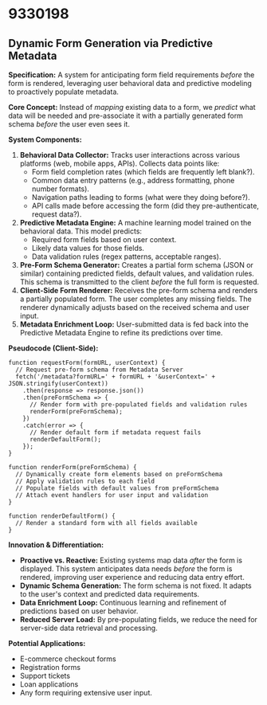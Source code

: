 # 9330198

## Dynamic Form Generation via Predictive Metadata

**Specification:** A system for anticipating form field requirements *before* the form is rendered, leveraging user behavioral data and predictive modeling to proactively populate metadata.

**Core Concept:** Instead of *mapping* existing data to a form, we *predict* what data will be needed and pre-associate it with a partially generated form schema *before* the user even sees it.

**System Components:**

1.  **Behavioral Data Collector:** Tracks user interactions across various platforms (web, mobile apps, APIs). Collects data points like:
    *   Form field completion rates (which fields are frequently left blank?).
    *   Common data entry patterns (e.g., address formatting, phone number formats).
    *   Navigation paths leading to forms (what were they doing before?).
    *   API calls made before accessing the form (did they pre-authenticate, request data?).
2.  **Predictive Metadata Engine:** A machine learning model trained on the behavioral data. This model predicts:
    *   Required form fields based on user context.
    *   Likely data values for those fields.
    *   Data validation rules (regex patterns, acceptable ranges).
3.  **Pre-Form Schema Generator:** Creates a partial form schema (JSON or similar) containing predicted fields, default values, and validation rules. This schema is transmitted to the client *before* the full form is requested.
4.  **Client-Side Form Renderer:** Receives the pre-form schema and renders a partially populated form. The user completes any missing fields.  The renderer dynamically adjusts based on the received schema and user input.
5.  **Metadata Enrichment Loop:** User-submitted data is fed back into the Predictive Metadata Engine to refine its predictions over time.

**Pseudocode (Client-Side):**

```
function requestForm(formURL, userContext) {
  // Request pre-form schema from Metadata Server
  fetch('/metadata?formURL=' + formURL + '&userContext=' + JSON.stringify(userContext))
    .then(response => response.json())
    .then(preFormSchema => {
      // Render form with pre-populated fields and validation rules
      renderForm(preFormSchema);
    })
    .catch(error => {
      // Render default form if metadata request fails
      renderDefaultForm();
    });
}

function renderForm(preFormSchema) {
  // Dynamically create form elements based on preFormSchema
  // Apply validation rules to each field
  // Populate fields with default values from preFormSchema
  // Attach event handlers for user input and validation
}

function renderDefaultForm() {
  // Render a standard form with all fields available
}
```

**Innovation & Differentiation:**

*   **Proactive vs. Reactive:** Existing systems map data *after* the form is displayed. This system anticipates data needs *before* the form is rendered, improving user experience and reducing data entry effort.
*   **Dynamic Schema Generation:** The form schema is not fixed. It adapts to the user's context and predicted data requirements.
*   **Data Enrichment Loop:** Continuous learning and refinement of predictions based on user behavior.
*   **Reduced Server Load:** By pre-populating fields, we reduce the need for server-side data retrieval and processing.

**Potential Applications:**

*   E-commerce checkout forms
*   Registration forms
*   Support tickets
*   Loan applications
*   Any form requiring extensive user input.